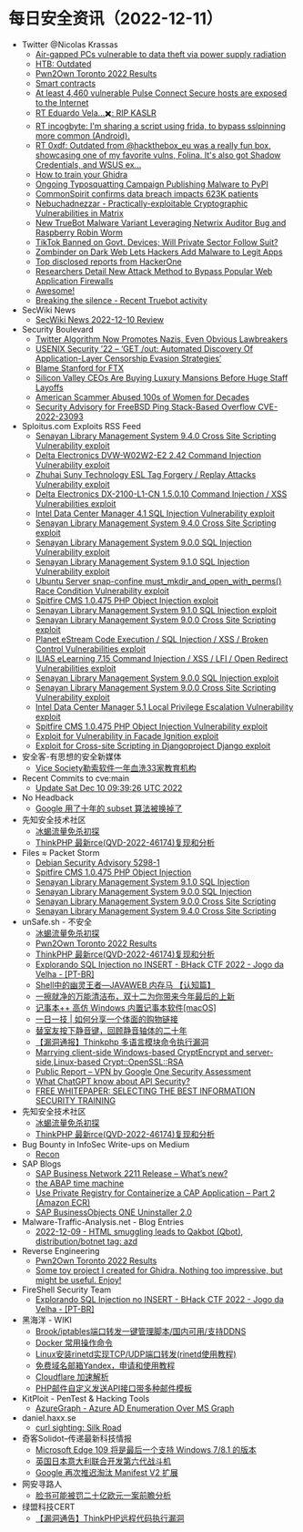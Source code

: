 # 每日安全资讯（2022-12-11）

- Twitter @Nicolas Krassas
  - [Air-gapped PCs vulnerable to data theft via power supply radiation](https://twitter.com/Dinosn/status/1601638803164528641)
  - [HTB: Outdated](https://twitter.com/Dinosn/status/1601633620862828545)
  - [Pwn2Own Toronto 2022 Results](https://twitter.com/Dinosn/status/1601633521470410752)
  - [Smart contracts](https://twitter.com/Dinosn/status/1601633289781248001)
  - [At least 4,460 vulnerable Pulse Connect Secure hosts are exposed to the Internet](https://twitter.com/Dinosn/status/1601632785600348160)
  - [RT Eduardo Vela…✖️: RIP KASLR](https://twitter.com/sirdarckcat/status/1601622865623019521)
  - [RT incogbyte: I'm sharing a script using frida, to bypass sslpinning more common (Android).](https://twitter.com/incogbyte/status/1601597294910263296)
  - [RT 0xdf: Outdated from @hackthebox_eu was a really fun box, showcasing one of my favorite vulns, Folina. It's also got Shadow Credentials, and WSUS ex...](https://twitter.com/0xdf_/status/1601592744929009665)
  - [How to train your Ghidra](https://twitter.com/Dinosn/status/1601592082162159618)
  - [Ongoing Typosquatting Campaign Publishing Malware to PyPI](https://twitter.com/Dinosn/status/1601591953942286339)
  - [CommonSpirit confirms data breach impacts 623K patients](https://twitter.com/Dinosn/status/1601591895289139201)
  - [Nebuchadnezzar - Practically-exploitable Cryptographic Vulnerabilities in Matrix](https://twitter.com/Dinosn/status/1601591861499420672)
  - [New TrueBot Malware Variant Leveraging Netwrix Auditor Bug and Raspberry Robin Worm](https://twitter.com/Dinosn/status/1601503692930580481)
  - [TikTok Banned on Govt. Devices; Will Private Sector Follow Suit?](https://twitter.com/Dinosn/status/1601503219464605696)
  - [Zombinder on Dark Web Lets Hackers Add Malware to Legit Apps](https://twitter.com/Dinosn/status/1601503139374731264)
  - [Top disclosed reports from HackerOne](https://twitter.com/Dinosn/status/1601494488605941760)
  - [Researchers Detail New Attack Method to Bypass Popular Web Application Firewalls](https://twitter.com/Dinosn/status/1601486927021998080)
  - [Awesome!](https://twitter.com/Dinosn/status/1601458949093740544)
  - [Breaking the silence - Recent Truebot activity](https://twitter.com/Dinosn/status/1601446528560033795)
- SecWiki News
  - [SecWiki News 2022-12-10 Review](http://www.sec-wiki.com/?2022-12-10)
- Security Boulevard
  - [Twitter Algorithm Now Promotes Nazis, Even Obvious Lawbreakers](https://securityboulevard.com/2022/12/twitter-algorithm-now-promotes-nazis-even-obvious-lawbreakers/)
  - [USENIX Security ’22 – ‘GET /out: Automated Discovery Of Application-Layer Censorship Evasion Strategies’](https://securityboulevard.com/2022/12/usenix-security-22-get-out-automated-discovery-of-application-layer-censorship-evasion-strategies/)
  - [Blame Stanford for FTX](https://securityboulevard.com/2022/12/blame-stanford-for-ftx/)
  - [Silicon Valley CEOs Are Buying Luxury Mansions Before Huge Staff Layoffs](https://securityboulevard.com/2022/12/silicon-valley-ceos-are-buying-luxury-mansions-before-huge-staff-layoffs/)
  - [American Scammer Abused 100s of Women for Decades](https://securityboulevard.com/2022/12/american-scammer-abused-100s-of-women-for-decades/)
  - [Security Advisory for FreeBSD Ping Stack-Based Overflow CVE-2022-23093](https://securityboulevard.com/2022/12/security-advisory-for-freebsd-ping-stack-based-overflow-cve-2022-23093/)
- Sploitus.com Exploits RSS Feed
  - [Senayan Library Management System 9.4.0 Cross Site Scripting Vulnerability exploit](https://sploitus.com/exploit?id=1337DAY-ID-38104&utm_source=rss&utm_medium=rss)
  - [Delta Electronics DVW-W02W2-E2 2.42 Command Injection Vulnerability exploit](https://sploitus.com/exploit?id=1337DAY-ID-38094&utm_source=rss&utm_medium=rss)
  - [Zhuhai Suny Technology ESL Tag Forgery / Replay Attacks Vulnerability exploit](https://sploitus.com/exploit?id=1337DAY-ID-38097&utm_source=rss&utm_medium=rss)
  - [Delta Electronics DX-2100-L1-CN 1.5.0.10 Command Injection / XSS Vulnerabilities exploit](https://sploitus.com/exploit?id=1337DAY-ID-38093&utm_source=rss&utm_medium=rss)
  - [Intel Data Center Manager 4.1 SQL Injection Vulnerability exploit](https://sploitus.com/exploit?id=1337DAY-ID-38099&utm_source=rss&utm_medium=rss)
  - [Senayan Library Management System 9.4.0 Cross Site Scripting exploit](https://sploitus.com/exploit?id=PACKETSTORM:170182&utm_source=rss&utm_medium=rss)
  - [Senayan Library Management System 9.0.0 SQL Injection Vulnerability exploit](https://sploitus.com/exploit?id=1337DAY-ID-38102&utm_source=rss&utm_medium=rss)
  - [Senayan Library Management System 9.1.0 SQL Injection Vulnerability exploit](https://sploitus.com/exploit?id=1337DAY-ID-38103&utm_source=rss&utm_medium=rss)
  - [Ubuntu Server snap-confine must_mkdir_and_open_with_perms() Race Condition Vulnerability exploit](https://sploitus.com/exploit?id=1337DAY-ID-38096&utm_source=rss&utm_medium=rss)
  - [Spitfire CMS 1.0.475 PHP Object Injection exploit](https://sploitus.com/exploit?id=PACKETSTORM:170186&utm_source=rss&utm_medium=rss)
  - [Senayan Library Management System 9.1.0 SQL Injection exploit](https://sploitus.com/exploit?id=PACKETSTORM:170185&utm_source=rss&utm_medium=rss)
  - [Senayan Library Management System 9.0.0 Cross Site Scripting exploit](https://sploitus.com/exploit?id=PACKETSTORM:170183&utm_source=rss&utm_medium=rss)
  - [Planet eStream Code Execution / SQL Injection / XSS / Broken Control Vulnerabilities exploit](https://sploitus.com/exploit?id=1337DAY-ID-38095&utm_source=rss&utm_medium=rss)
  - [ILIAS eLearning 7.15 Command Injection / XSS / LFI / Open Redirect Vulnerabilities exploit](https://sploitus.com/exploit?id=1337DAY-ID-38100&utm_source=rss&utm_medium=rss)
  - [Senayan Library Management System 9.0.0 SQL Injection exploit](https://sploitus.com/exploit?id=PACKETSTORM:170184&utm_source=rss&utm_medium=rss)
  - [Senayan Library Management System 9.0.0 Cross Site Scripting Vulnerability exploit](https://sploitus.com/exploit?id=1337DAY-ID-38101&utm_source=rss&utm_medium=rss)
  - [Intel Data Center Manager 5.1 Local Privilege Escalation Vulnerability exploit](https://sploitus.com/exploit?id=1337DAY-ID-38098&utm_source=rss&utm_medium=rss)
  - [Spitfire CMS 1.0.475 PHP Object Injection Vulnerability exploit](https://sploitus.com/exploit?id=1337DAY-ID-38105&utm_source=rss&utm_medium=rss)
  - [Exploit for Vulnerability in Facade Ignition exploit](https://sploitus.com/exploit?id=7495BDC7-BA22-5D7D-92B8-B3FD263480F9&utm_source=rss&utm_medium=rss)
  - [Exploit for Cross-site Scripting in Djangoproject Django exploit](https://sploitus.com/exploit?id=9D3A68FD-B5DE-5F05-BE99-1CEB49A5900E&utm_source=rss&utm_medium=rss)
- 安全客-有思想的安全新媒体
  - [Vice Society勒索软件一年血洗33家教育机构](https://www.anquanke.com/post/id/284225)
- Recent Commits to cve:main
  - [Update Sat Dec 10 09:39:26 UTC 2022](https://github.com/trickest/cve/commit/69b28771ff991b5e260c9a92e3c6d8c3d236e28a)
- No Headback
  - [Google 用了十年的 subset 算法被换掉了](http://xargin.com/google-rocksteadier-subset/)
- 先知安全技术社区
  - [冰蝎流量免杀初探](https://xz.aliyun.com/t/11942)
  - [ThinkPHP 最新rce(QVD-2022-46174)复现和分析](https://xz.aliyun.com/t/11940)
- Files ≈ Packet Storm
  - [Debian Security Advisory 5298-1](https://packetstormsecurity.com/files/170187/dsa-5298-1.txt)
  - [Spitfire CMS 1.0.475 PHP Object Injection](https://packetstormsecurity.com/files/170186/ZSL-2022-5720.txt)
  - [Senayan Library Management System 9.1.0 SQL Injection](https://packetstormsecurity.com/files/170185/slms910-sql.txt)
  - [Senayan Library Management System 9.0.0 SQL Injection](https://packetstormsecurity.com/files/170184/slms900-sql.txt)
  - [Senayan Library Management System 9.0.0 Cross Site Scripting](https://packetstormsecurity.com/files/170183/slms900-xss.txt)
  - [Senayan Library Management System 9.4.0 Cross Site Scripting](https://packetstormsecurity.com/files/170182/slms940-xss.txt)
- unSafe.sh - 不安全
  - [冰蝎流量免杀初探](https://buaq.net/go-139513.html)
  - [Pwn2Own Toronto 2022 Results](https://buaq.net/go-139472.html)
  - [ThinkPHP 最新rce(QVD-2022-46174)复现和分析](https://buaq.net/go-139514.html)
  - [Explorando SQL Injection no INSERT - BHack CTF 2022 - Jogo da Velha - [PT-BR]](https://buaq.net/go-139468.html)
  - [Shell中的幽灵王者—JAVAWEB 内存马 【认知篇】](https://buaq.net/go-139453.html)
  - [一擦就净的万能清洁布，双十二为你带来今年最后的上新](https://buaq.net/go-139454.html)
  - [记事本++ 高仿 Windows 内置记事本软件[macOS]](https://buaq.net/go-139456.html)
  - [一日一技 | 如何分享一个体面的购物链接](https://buaq.net/go-139455.html)
  - [替室友按下静音键，回顾静音轴体的二十年](https://buaq.net/go-139450.html)
  - [【漏洞通报】Thinkphp 多语言模块命令执行漏洞](https://buaq.net/go-139402.html)
  - [Marrying client-side Windows-based CryptEncrypt and server-side,Linux-based  Crypt::OpenSSL::RSA](https://buaq.net/go-139430.html)
  - [Public Report – VPN by Google One Security Assessment](https://buaq.net/go-139417.html)
  - [What ChatGPT know about API Security?](https://buaq.net/go-139418.html)
  - [FREE WHITEPAPER: SELECTING THE BEST INFORMATION SECURITY TRAINING](https://buaq.net/go-139411.html)
- 先知安全技术社区
  - [冰蝎流量免杀初探](https://xz.aliyun.com/t/11942)
  - [ThinkPHP 最新rce(QVD-2022-46174)复现和分析](https://xz.aliyun.com/t/11940)
- Bug Bounty in InfoSec Write-ups on Medium
  - [Recon](https://infosecwriteups.com/recon-98cf42e60eff?source=rss----7b722bfd1b8d--bug_bounty)
- SAP Blogs
  - [SAP Business Network 2211 Release – What’s new?](https://blogs.sap.com/2022/12/10/sap-business-network-2211-release-whats-new/)
  - [the ABAP time machine](https://blogs.sap.com/2022/12/10/the-abap-time-machine/)
  - [Use Private Registry for Containerize a CAP Application – Part 2 (Amazon ECR)](https://blogs.sap.com/2022/12/10/use-private-registry-for-containerize-a-cap-application-part-2-amazon-ecr/)
  - [SAP BusinessObjects ONE Uninstaller 2.0](https://blogs.sap.com/2022/12/10/sap-businessobjects-one-uninstaller-2.0/)
- Malware-Traffic-Analysis.net - Blog Entries
  - [2022-12-09 - HTML smuggling leads to Qakbot (Qbot), distribution/botnet tag: azd](https://www.malware-traffic-analysis.net/2022/12/09/index.html)
- Reverse Engineering
  - [Pwn2Own Toronto 2022 Results](https://www.reddit.com/r/ReverseEngineering/comments/zhuj6k/pwn2own_toronto_2022_results/)
  - [Some toy project I created for Ghidra. Nothing too impressive, but might be useful. Enjoy!](https://www.reddit.com/r/ReverseEngineering/comments/zhxqz3/some_toy_project_i_created_for_ghidra_nothing_too/)
- FireShell Security Team
  - [Explorando SQL Injection no INSERT - BHack CTF 2022 - Jogo da Velha - [PT-BR]](https://fireshellsecurity.team/bhack2022-jogo-da-velha/)
- 黑海洋 - WIKI
  - [Brook/iptables端口转发一键管理脚本/国内可用/支持DDNS](https://blog.upx8.com/3146)
  - [Docker 常用操作命令](https://blog.upx8.com/3145)
  - [Linux安装rinetd实现TCP/UDP端口转发(rinetd使用教程)](https://blog.upx8.com/3144)
  - [免费域名邮箱Yandex，申请和使用教程](https://blog.upx8.com/3143)
  - [Cloudflare 加速解析](https://blog.upx8.com/3142)
  - [PHP邮件自定义发送API接口带多种邮件模板](https://blog.upx8.com/3141)
- KitPloit - PenTest & Hacking Tools
  - [AzureGraph - Azure AD Enumeration Over MS Graph](http://www.kitploit.com/2022/12/azuregraph-azure-ad-enumeration-over-ms.html)
- daniel.haxx.se
  - [curl sighting: Silk Road](https://daniel.haxx.se/blog/2022/12/10/curl-sighting-silk-road/)
- 奇客Solidot–传递最新科技情报
  - [Microsoft Edge 109 将是最后一个支持 Windows 7/8.1 的版本](https://www.solidot.org/story?sid=73617)
  - [英国日本意大利联合开发第六代战斗机](https://www.solidot.org/story?sid=73616)
  - [Google 再次推迟淘汰 Manifest V2 扩展](https://www.solidot.org/story?sid=73615)
- 网安寻路人
  - [脸书可能被罚二十亿欧元一案前瞻分析](https://mp.weixin.qq.com/s?__biz=MzIxODM0NDU4MQ==&mid=2247497214&idx=1&sn=9acd1cc9a4e2d1ba8b4605ac708fd5e5&chksm=97e94814a09ec10277c0d755e1789dbfc76494860202f3454b603fbc2c7eac78e9ed91510e70&scene=58&subscene=0#rd)
- 绿盟科技CERT
  - [【漏洞通告】ThinkPHP远程代码执行漏洞](https://mp.weixin.qq.com/s?__biz=Mzk0MjE3ODkxNg==&mid=2247487885&idx=1&sn=58d14a5a85ba194e4fbde5cebd91b1b2&chksm=c2c64686f5b1cf90623db665cdddf6b71670130a643c839a3c4e33c5cf4787c05079dee43cd2&scene=58&subscene=0#rd)
